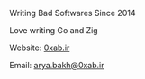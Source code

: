 Writing Bad Softwares Since 2014

Love writing Go and Zig

Website: [0xab.ir](https://0xab.ir)

Email: [arya.bakh@0xab.ir](mailto:arya.bakh@0xab.ir)

<!--
learn by looking at the code:
- [datastructure](https://github.com/Torbatti/datastructure) - datastructures
- [algorithm](https://github.com/Torbatti/algorithm) - algorithms
-->
  
<!--
projects:
- [Lilchessy](https://github.com/Torbatti/lilchessy) - Chess Engine
- [Seeb](https://github.com/Torbatti/seeb) - Minecraft Server
- [Kavir](https://github.com/Torbatti/kavir) -
- [Taagh](https://github.com/Torbatti/taagh) - Entertainment library
- [Keese](https://github.com/Torbatti/keese) - Entertainment library
-->

<!--
emulators:
- [Nies](https://github.com/Torbatti/nies) - NES emulator
- [CHIP-8](https://github.com/Torbatti/chip-8) - CHIP-8 emulator
- [SiNies](https://github.com/Torbatti/nies) - SNES emulator
- [GiBi](https://github.com/Torbatti/nies) - GB emulator
- [GiBiCi](https://github.com/Torbatti/nies) - GBC emulator
- [GiBiAi](https://github.com/Torbatti/nies) - GBA emulator
-->
